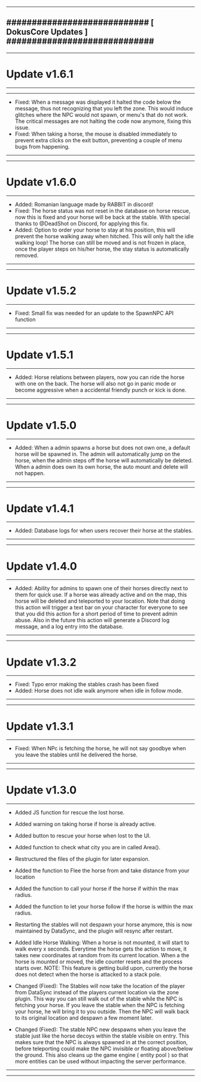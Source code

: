 --------------------------------------------------------------------------------
############################ [ DokusCore Updates ] #############################
--------------------------------------------------------------------------------
--------------------------------------------------------------------------------
# Update v1.6.1
--------------------------------------------------------------------------------
--------------------------------------------------------------------------------
- Fixed: When a message was displayed it halted the code below the message, thus
  not recognizing that you left the zone. This would induce glitches where the
  NPC would not spawn, or menu's that do not work. The critical messages are not
  halting the code now anymore, fixing this issue.
- Fixed: When taking a horse, the mouse is disabled immediately to prevent extra
  clicks on the exit button, preventing a couple of menu bugs from happening.
--------------------------------------------------------------------------------
--------------------------------------------------------------------------------
# Update v1.6.0
--------------------------------------------------------------------------------
- Added: Romanian language made by RABBIT in discord!
- Fixed: The horse status was not reset in the database on horse rescue, now
  this is fixed and your horse will be back at the stable. With special thanks
  to @DeadShot on Discord, for applying this fix.
- Added: Option to order your horse to stay at his position, this will prevent
  the horse walking away when hitched. This will only halt the idle walking loop!
  The horse can still be moved and is not frozen in place, once the player steps
  on his/her horse, the stay status is automatically removed.
--------------------------------------------------------------------------------
--------------------------------------------------------------------------------
# Update v1.5.2
--------------------------------------------------------------------------------
- Fixed: Small fix was needed for an update to the SpawnNPC API function
--------------------------------------------------------------------------------
--------------------------------------------------------------------------------
# Update v1.5.1
--------------------------------------------------------------------------------
- Added: Horse relations between players, now you can ride the horse with one
  on the back. The horse will also not go in panic mode or become aggressive
  when a accidental friendly punch or kick is done.
--------------------------------------------------------------------------------
--------------------------------------------------------------------------------
# Update v1.5.0
--------------------------------------------------------------------------------
- Added: When a admin spawns a horse but does not own one, a default horse will
  be spawned in. The admin will automatically jump on the horse, when the admin
  steps off the horse will automatically be deleted. When a admin does own its
  own horse, the auto mount and delete will not happen.
--------------------------------------------------------------------------------
--------------------------------------------------------------------------------
# Update v1.4.1
--------------------------------------------------------------------------------
- Added: Database logs for when users recover their horse at the stables.
--------------------------------------------------------------------------------
--------------------------------------------------------------------------------
# Update v1.4.0
--------------------------------------------------------------------------------
- Added: Ability for admins to spawn one of their horses directly next to them
  for quick use. If a horse was already active and on the map, this horse will
  be deleted and teleported to your location. Note that doing this action will
  trigger a text bar on your character for everyone to see that you did this
  action for a short period of time to prevent admin abuse. Also in the future
  this action will generate a Discord log message, and a log entry into the
  database.
--------------------------------------------------------------------------------
--------------------------------------------------------------------------------
# Update v1.3.2
--------------------------------------------------------------------------------
- Fixed: Typo error making the stables crash has been fixed
- Added: Horse does not idle walk anymore when idle in follow mode.
--------------------------------------------------------------------------------
--------------------------------------------------------------------------------
# Update v1.3.1
--------------------------------------------------------------------------------
- Fixed: When NPc is fetching the horse, he will not say goodbye when you leave
  the stables until he delivered the horse.
--------------------------------------------------------------------------------
--------------------------------------------------------------------------------
# Update v1.3.0
--------------------------------------------------------------------------------
- Added JS function for rescue the lost horse.
- Added warning on taking horse if horse is already active.
- Added button to rescue your horse when lost to the UI.
- Added function to check what city you are in called Area().
- Restructured the files of the plugin for later expansion.
- Added the function to Flee the horse from and take distance from your location
- Added the function to call your horse if the horse if within the max radius.
- Added the function to let your horse follow if the horse is within the max radius.
- Restarting the stables will not despawn your horse anymore, this is now
  maintained by DataSync, and the plugin will resync after restart.

- Added Idle Horse Walking:
  When a horse is not mounted, it will start to walk every x seconds. Everytime
  the horse gets the action to move, it takes new coordinates at random from its
  current location. When a the horse is mounted or moved, the idle counter resets
  and the process starts over. NOTE: This feature is getting build upon, currently
  the horse does not detect when the horse is attacked to a stack pole.

- Changed (Fixed):
  The Stables will now take the location of the player from DataSync instead of
  the players current location via the zone plugin. This way you can still walk
  out of the stable while the NPC is fetching your horse. If you leave the stable
  when the NPC is fetching your horse, he will bring it to you outside. Then the
  NPC will walk back to its original location and despawn a few moment later.

- Changed (Fixed):
  The stable NPC new despawns when you leave the stable just like the horse decoys
  within the stable visible on entry. This makes sure that the NPC is always spawned
  in at the correct position, before teleporting could make the NPC invisible or
  floating above/below the ground. This also cleans up the game engine ( entity pool )
  so that more entities can be used without impacting the server performance.
--------------------------------------------------------------------------------
--------------------------------------------------------------------------------
